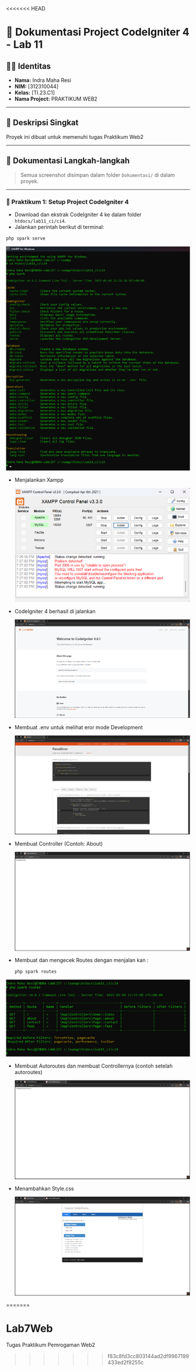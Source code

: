<<<<<<< HEAD
# 📘 Dokumentasi Project CodeIgniter 4 - Lab 11

## 🙋‍♂️ Identitas

- **Nama:** Indra Maha Resi  
- **NIM:** [312310044]  
- **Kelas:** [TI.23.C1]  
- **Nama Project:** PRAKTIKUM WEB2 

---

## 📁 Deskripsi Singkat

Proyek ini dibuat untuk  memenuhi tugas Praktikum Web2

---

## 📸 Dokumentasi Langkah-langkah

> Semua screenshot disimpan dalam folder `Dokumentasi/` di dalam proyek.

---

### 🧱 Praktikum 1: Setup Project CodeIgniter 4

- Download dan ekstrak CodeIgniter 4 ke dalam folder `htdocs/lab11_ci/ci4`.
- Jalankan perintah berikut di terminal:

```bash
php spark serve
```
![Ekstrak CI4](Dokumentasi/codeigniter4.png)


- Menjalankan Xampp
  
  ![Menjalankan Xampp](Dokumentasi/xampp.png)

- CodeIgniter 4 berhasil di jalankan

  ![CodeIgniter Running](Dokumentasi/wellcome-page.png)

- Membuat .env untuk melihat eror mode Development

  ![CodeIgniter Running](Dokumentasi/eror-page.png)

- Membuat Controller (Contoh: About)

   ![About Controller Test](Dokumentasi/about-page.png)

- Membuat dan mengecek Routes
  dengan menjalan kan :
  ```bash
  php spark routes
  ```
 ![List Routes yang sudah dibuat ](Dokumentasi/Routes.png)
 
- Membuat Autoroutes dan membuat Controllernya (contoh setelah autoroutes)

  ![List Routes yang sudah dibuat ](Dokumentasi/tos-page.png)
  
- Menambahkan Style.css

  ![Page ABout setelah CSS ](Dokumentasi/about-css.png)

=======
# Lab7Web
Tugas Praktikum Pemrogaman Web2 
>>>>>>> f83c8fd3cc803144ad2df9967199433ed2f9255c
